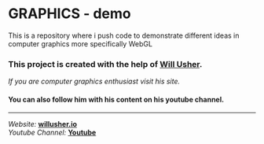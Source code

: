 # GRAPHICS - demo
This is a repository where i push code to demonstrate different ideas in computer graphics more specifically WebGL
<h3>This project is created with the help of <a href="https://twitter.com/_wusher">Will Usher</a>.</h3>
<i>If you are computer graphics enthusiast visit his site.</i>
<h4>You can also follow him with his content on his youtube channel.</h4><hr>
<span><i>Website: </i><b> <a href="https://www.willusher.io/">willusher.io</a></b><br></span>
<span><i>Youtube Channel: </i><b><a href="https://www.youtube.com/channel/UC--sV5_l-ZPhB7Y0wR5oJ2g">Youtube</a></b></span>
